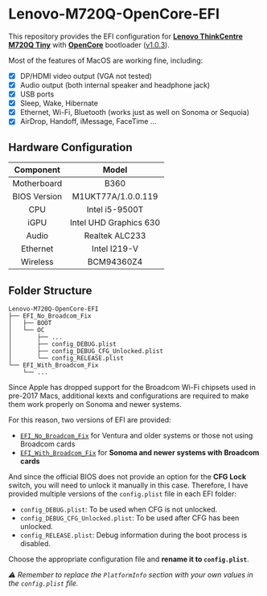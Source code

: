 # Lenovo-M720Q-OpenCore-EFI

This repository provides the EFI configuration for **[Lenovo ThinkCentre M720Q Tiny](https://www.lenovo.com/us/en/p/desktops/thinkcentre/m-series-tiny/thinkcentre-m720q/11tc1mtm72q)** with **[OpenCore](https://github.com/acidanthera/OpenCorePkg)** bootloader ([v1.0.3](https://github.com/acidanthera/OpenCorePkg/releases/tag/1.0.3)).

Most of the features of MacOS are working fine, including:

- [x] DP/HDMI video output (VGA not tested)
- [x] Audio output (both internal speaker and headphone jack)
- [x] USB ports
- [x] Sleep, Wake, Hibernate
- [x] Ethernet, Wi-Fi, Bluetooth (works just as well on Sonoma or Sequoia)
- [x] AirDrop, Handoff, iMessage, FaceTime ...

## Hardware Configuration

|  Component   |         Model          |
| :----------: | :--------------------: |
| Motherboard  |          B360          |
| BIOS Version |   M1UKT77A/1.0.0.119   |
|     CPU      |     Intel i5-9500T     |
|     iGPU     | Intel UHD Graphics 630 |
|    Audio     |     Realtek ALC233     |
|   Ethernet   |      Intel I219-V      |
|   Wireless   |       BCM94360Z4       |

## Folder Structure

```plaintext
Lenovo-M720Q-OpenCore-EFI
├── EFI_No_Broadcom_Fix
│   ├── BOOT
│   └── OC
│       ├── ...
│       ├── config_DEBUG.plist
│       ├── config_DEBUG_CFG_Unlocked.plist
│       └── config_RELEASE.plist
└── EFI_With_Broadcom_Fix
    └── ...
```

Since Apple has dropped support for the Broadcom Wi-Fi chipsets used in pre-2017 Macs, additional kexts and configurations are required to make them work properly on Sonoma and newer systems.

For this reason, two versions of EFI are provided:

- [`EFI_No_Broadcom_Fix`](./EFI_No_Broadcom_Fix) for Ventura and older systems or those not using Broadcom cards
- [`EFI_With_Broadcom_Fix`](./EFI_With_Broadcom_Fix) for **Sonoma and newer systems with Broadcom cards**

And since the official BIOS does not provide an option for the **CFG Lock** switch, you will need to unlock it manually in this case. Therefore, I have provided multiple versions of the `config.plist` file in each EFI folder:

- `config_DEBUG.plist`: To be used when CFG is not unlocked.
- `config_DEBUG_CFG_Unlocked.plist`: To be used after CFG has been unlocked.
- `config_RELEASE.plist`: Debug information during the boot process is disabled.

Choose the appropriate configuration file and **rename it to `config.plist`**.

*:warning: Remember to replace the `PlatformInfo` section with your own values in the `config.plist` file.*